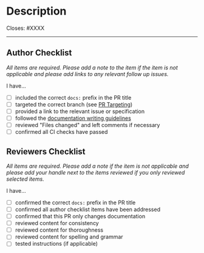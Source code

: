 # Description

Closes: #XXXX

<!-- Add a description of the changes that this PR introduces and the files that
are the most critical to review. -->

<!-- Pull requests that sit inactive for longer than 30 days will be closed.  -->
---

## Author Checklist

*All items are required. Please add a note to the item if the item is not applicable and
please add links to any relevant follow up issues.*

I have...

* [ ] included the correct `docs:` prefix in the PR title
* [ ] targeted the correct branch (see [PR Targeting](https://github.com/cosmos/cosmos-sdk/blob/main/CONTRIBUTING.md#pr-targeting))
* [ ] provided a link to the relevant issue or specification
* [ ] followed the [documentation writing guidelines](https://github.com/cosmos/cosmos-sdk/blob/main/docs/DOC_WRITING_GUIDELINES.md)
* [ ] reviewed "Files changed" and left comments if necessary
* [ ] confirmed all CI checks have passed

## Reviewers Checklist

*All items are required. Please add a note if the item is not applicable and please add
your handle next to the items reviewed if you only reviewed selected items.*

I have...

* [ ] confirmed the correct `docs:` prefix in the PR title
* [ ] confirmed all author checklist items have been addressed 
* [ ] confirmed that this PR only changes documentation
* [ ] reviewed content for consistency
* [ ] reviewed content for thoroughness
* [ ] reviewed content for spelling and grammar
* [ ] tested instructions (if applicable)